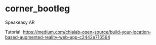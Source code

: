 # corner_bootleg
Speakeasy AR 

Tutorial: https://medium.com/chialab-open-source/build-your-location-based-augmented-reality-web-app-c2442e716564
